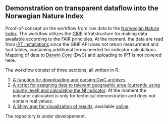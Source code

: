 ## Demonstration on transparent dataflow into the Norwegian Nature Index

Proof-of-consept on the workflow from raw data to the [Norwegian Nature Index](http://www.nina.no/english/Environmental-monitoring/The-Norwegian-Nature-Index). The worklfow utilizes the [GBIF](http://www.gbif.org/) infratstructure for making data awailable according to the FAIR principles. At the moment, the data are read from [IPT installations](http://www.gbif.org/ipt) since the GBIF API does not return measurment and fact tables, containing additional terms needed for indicator calculations. Mapping of data to [Darwin Core](http://rs.tdwg.org/dwc/terms/) (DwC) and uploading to IPT is not covered here. 

The workflow consist of three sections, all written in R. 

1. [A function for downloading and parsing DwC archives](https://github.com/andersfi/NI-demo/blob/master/func_download_and_parse.R)
2. [A script for assigning data to relevant geographic area (currently using county level) and calculating the NI indicator](https://github.com/andersfi/NI-demo/blob/master/calculateNI.R). At the moment the indicator calculated is only for technical demonstration and does not contain real values. 
3. [A Shiny app for visualization of results](https://github.com/andersfi/NI-demo/blob/master/app.R), awailable [online](https://shiny.vm.ntnu.no/users/andersfi/ni_demo/)

The repository is under developement.
